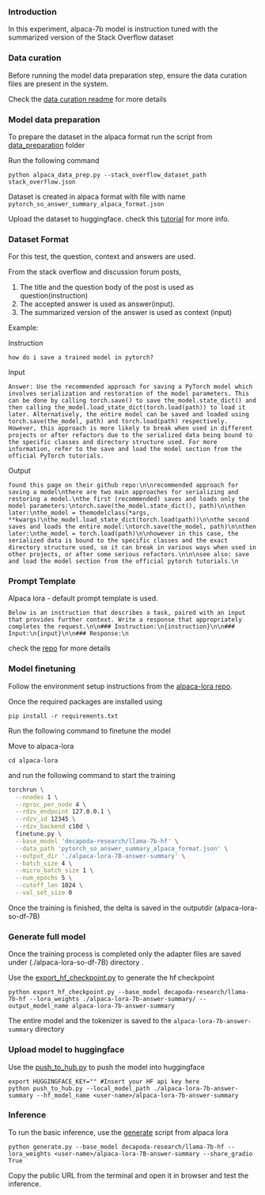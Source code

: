 ### Introduction

In this experiment, alpaca-7b model is instruction tuned with the summarized version of the Stack Overflow dataset

### Data curation

Before running the model data preparation step, ensure the data curation files are present in the system.

Check the [data curation readme](../../data_curation/README.md) for more details

### Model data preparation

To prepare the dataset in the alpaca format run the script from [data_preparation](data_preparation/README.md) folder

Run the following command

```
python alpaca_data_prep.py --stack_overflow_dataset_path stack_overflow.json
```

Dataset is created in alpaca format with file with name `pytorch_so_answer_summary_alpaca_format.json`

Upload the dataset to huggingface. check this [tutorial](https://huggingface.co/docs/datasets/v1.16.0/upload_dataset.html) for more info.

### Dataset Format

For this test, the question, context and answers are used.

From the stack overflow and discussion forum posts, 

1. The title and the question body of the post is used as question(instruction) 
2. The accepted answer is used as answer(input).
3. The summarized version of the answer is used as context (input)

Example:

Instruction

```
how do i save a trained model in pytorch?
``` 

Input
```
Answer: Use the recommended approach for saving a PyTorch model which involves serialization and restoration of the model parameters. This can be done by calling torch.save() to save the_model.state_dict() and then calling the_model.load_state_dict(torch.load(path)) to load it later. Alternatively, the entire model can be saved and loaded using torch.save(the_model, path) and torch.load(path) respectively. However, this approach is more likely to break when used in different projects or after refactors due to the serialized data being bound to the specific classes and directory structure used. For more information, refer to the save and load the model section from the official PyTorch tutorials.
```

Output
```
found this page on their github repo:\n\nrecommended approach for saving a model\nthere are two main approaches for serializing and restoring a model.\nthe first (recommended) saves and loads only the model parameters:\ntorch.save(the_model.state_dict(), path)\n\nthen later:\nthe_model = themodelclass(*args, **kwargs)\nthe_model.load_state_dict(torch.load(path))\n\nthe second saves and loads the entire model:\ntorch.save(the_model, path)\n\nthen later:\nthe_model = torch.load(path)\n\nhowever in this case, the serialized data is bound to the specific classes and the exact directory structure used, so it can break in various ways when used in other projects, or after some serious refactors.\n\n\nsee also: save and load the model section from the official pytorch tutorials.\n
```

### Prompt Template

Alpaca lora - default prompt template is used.

```
Below is an instruction that describes a task, paired with an input that provides further context. Write a response that appropriately completes the request.\n\n### Instruction:\n{instruction}\n\n### Input:\n{input}\n\n### Response:\n
```

check the [repo](https://github.com/tloen/alpaca-lora/tree/main/templates) for more details


### Model finetuning

Follow the environment setup instructions from the [alpaca-lora repo](https://github.com/tloen/alpaca-lora.git).

Once the required packages are installed using 

```
pip install -r requirements.txt
```

Run the following command to finetune the model

Move to alpaca-lora

```
cd alpaca-lora
```

and run the following command to start the training

```bash
torchrun \
  --nnodes 1 \
  --nproc_per_node 4 \
  --rdzv_endpoint 127.0.0.1 \
  --rdzv_id 12345 \
  --rdzv_backend c10d \
  finetune.py \
  --base_model 'decapoda-research/llama-7b-hf' \
  --data_path 'pytorch_so_answer_summary_alpaca_format.json' \
  --output_dir './alpaca-lora-7B-answer-summary' \
  --batch_size 4 \
  --micro_batch_size 1 \
  --num_epochs 5 \
  --cutoff_len 1024 \
  --val_set_size 0
```

Once the training is finished, the delta is saved in the outputdir (alpaca-lora-so-df-7B)


### Generate full model

Once the training process is completed only the adapter files are saved under (./alpaca-lora-so-df-7B) directory . 

Use the [export_hf_checkpoint.py](../../utils/export_hf_checkpoint.py) to generate the hf checkpoint

```
python export_hf_checkpoint.py --base_model decapoda-research/llama-7b-hf --lora_weights ./alpaca-lora-7b-answer-summary/ --output_model_name alpaca-lora-7b-answer-summary
```

The entire model and the tokenizer is saved to the `alpaca-lora-7b-answer-summary` directory

### Upload model to huggingface

Use the [push_to_hub.py](../../utils/push_to_hub.py) to push the model into huggingface

```
export HUGGINGFACE_KEY="" #Insert your HF api key here
python push_to_hub.py --local_model_path ./alpaca-lora-7b-answer-summary --hf_model_name <user-name>/alpaca-lora-7b-answer-summary
```

### Inference

To run the basic inference, use the [generate](https://github.com/tloen/alpaca-lora/blob/main/generate.py) script from alpaca lora

```
python generate.py --base_model decapoda-research/llama-7b-hf --lora_weights <user-name>/alpaca-lora-7B-answer-summary --share_gradio True
```

Copy the public URL from the terminal and open it in browser and test the inference.





